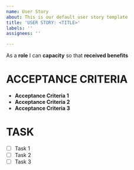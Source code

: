 ```yaml
---
name: User Story
about: This is our default user story template
title: 'USER STORY: <TITLE>'
labels: ''
assignees: ''

---
```


As a **role** I can **capacity** so that **received benefits**
 # ACCEPTANCE CRITERIA #

- **Acceptance Criteria 1**
- **Acceptance Criteria 2**
- **Acceptance Criteria 3**

# TASK #

- [ ] Task 1
- [ ] Task 2
- [ ] Task 3

